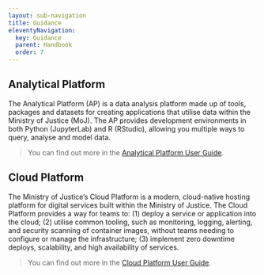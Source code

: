 ```yaml
---
layout: sub-navigation
title: Guidance
eleventyNavigation:
  key: Guidance
  parent: Handbook
  order: 7
---
```


## Analytical Platform

The Analytical Platform (AP) is a data analysis platform made up of tools, packages and datasets for creating applications that utilise data within the Ministry of Justice (MoJ). The AP provides development environments in both Python (JupyterLab) and R (RStudio), allowing you multiple ways to query, analyse and model data. 

>You can find out more in the [Analytical Platform User Guide](https://user-guidance.analytical-platform.service.justice.gov.uk/index.html).

## Cloud Platform

The Ministry of Justice’s Cloud Platform is a modern, cloud-native hosting platform for digital services built within the Ministry of Justice. The Cloud Platform provides a way for teams to: (1) deploy a service or application into the cloud; (2) utilise common tooling, such as monitoring, logging, alerting, and security scanning of container images, without teams needing to configure or manage the infrastructure; (3) implement zero downtime deploys, scalability, and high availability of services.

> You can find out more in the [Cloud Platform User Guide](https://user-guide.cloud-platform.service.justice.gov.uk/).



